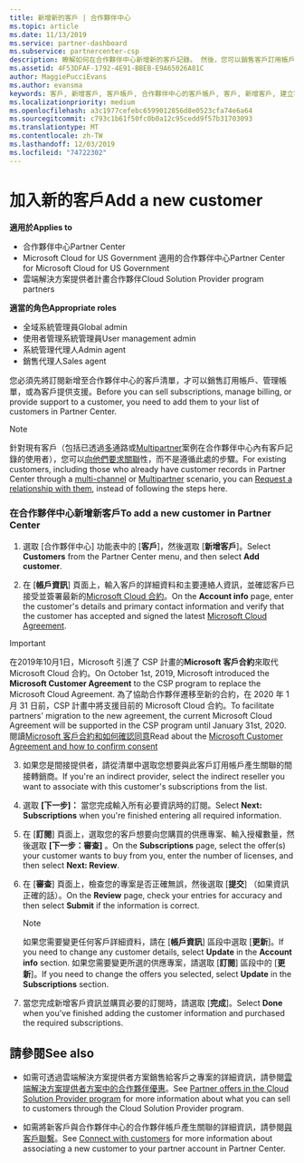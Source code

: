```yaml
---
title: 新增新的客戶 | 合作夥伴中心
ms.topic: article
ms.date: 11/13/2019
ms.service: partner-dashboard
ms.subservice: partnercenter-csp
description: 瞭解如何在合作夥伴中心新增新的客戶記錄。 然後，您可以銷售客戶訂用帳戶、管理帳單，或提供客戶支援。
ms.assetid: 4F53DFAF-1792-4E91-BBEB-E9A65026A81C
author: MaggiePucciEvans
ms.author: evansma
keywords: 客戶, 新增客戶, 客戶帳戶, 合作夥伴中心的客戶帳戶, 客戶, 新增客戶, 建立客戶帳戶
ms.localizationpriority: medium
ms.openlocfilehash: a3c1977cefebc6599012856d8e0523cfa74e6a64
ms.sourcegitcommit: c793c1b61f50fc0b0a12c95cedd9f57b31703093
ms.translationtype: MT
ms.contentlocale: zh-TW
ms.lasthandoff: 12/03/2019
ms.locfileid: "74722302"
---
```

# <a name="add-a-new-customer"></a><span data-ttu-id="1ad4f-105">加入新的客戶</span><span class="sxs-lookup"><span data-stu-id="1ad4f-105">Add a new customer</span></span>

<span data-ttu-id="1ad4f-106">**適用於**</span><span class="sxs-lookup"><span data-stu-id="1ad4f-106">**Applies to**</span></span>

- <span data-ttu-id="1ad4f-107">合作夥伴中心</span><span class="sxs-lookup"><span data-stu-id="1ad4f-107">Partner Center</span></span>
- <span data-ttu-id="1ad4f-108">Microsoft Cloud for US Government 適用的合作夥伴中心</span><span class="sxs-lookup"><span data-stu-id="1ad4f-108">Partner Center for Microsoft Cloud for US Government</span></span>
- <span data-ttu-id="1ad4f-109">雲端解決方案提供者計畫合作夥伴</span><span class="sxs-lookup"><span data-stu-id="1ad4f-109">Cloud Solution Provider program partners</span></span>

<span data-ttu-id="1ad4f-110">**適當的角色**</span><span class="sxs-lookup"><span data-stu-id="1ad4f-110">**Appropriate roles**</span></span>

- <span data-ttu-id="1ad4f-111">全域系統管理員</span><span class="sxs-lookup"><span data-stu-id="1ad4f-111">Global admin</span></span>
- <span data-ttu-id="1ad4f-112">使用者管理系統管理員</span><span class="sxs-lookup"><span data-stu-id="1ad4f-112">User management admin</span></span>
- <span data-ttu-id="1ad4f-113">系統管理代理人</span><span class="sxs-lookup"><span data-stu-id="1ad4f-113">Admin agent</span></span>
- <span data-ttu-id="1ad4f-114">銷售代理人</span><span class="sxs-lookup"><span data-stu-id="1ad4f-114">Sales agent</span></span>


<span data-ttu-id="1ad4f-115">您必須先將訂閱新增至合作夥伴中心的客戶清單，才可以銷售訂用帳戶、管理帳單，或為客戶提供支援。</span><span class="sxs-lookup"><span data-stu-id="1ad4f-115">Before you can sell subscriptions, manage billing, or provide support to a customer, you need to add them to your list of customers in Partner  Center.</span></span>

>[!NOTE]
><span data-ttu-id="1ad4f-116">針對現有客戶（包括已透過[多](multichannel.md)通路或[Multipartner](multipartner.md)案例在合作夥伴中心內有客戶記錄的使用者），您可以[向他們要求關聯](request-a-relationship-with-a-customer.md)性，而不是遵循此處的步驟。</span><span class="sxs-lookup"><span data-stu-id="1ad4f-116">For existing customers, including those who already have customer records in Partner Center through a [multi-channel](multichannel.md) or [Multipartner](multipartner.md) scenario, you can [Request a relationship with them](request-a-relationship-with-a-customer.md), instead of following the steps here.</span></span>

### <a name="to-add-a-new-customer-in-partner-center"></a><span data-ttu-id="1ad4f-117">在合作夥伴中心新增新客戶</span><span class="sxs-lookup"><span data-stu-id="1ad4f-117">To add a new customer in Partner Center</span></span>

1. <span data-ttu-id="1ad4f-118">選取 [合作夥伴中心] 功能表中的 [**客戶**]，然後選取 [**新增客戶**]。</span><span class="sxs-lookup"><span data-stu-id="1ad4f-118">Select **Customers** from the Partner Center menu, and then select **Add customer**.</span></span>

2. <span data-ttu-id="1ad4f-119">在 [**帳戶資訊**] 頁面上，輸入客戶的詳細資料和主要連絡人資訊，並確認客戶已接受並簽署最新的[Microsoft Cloud 合約](agreements.md)。</span><span class="sxs-lookup"><span data-stu-id="1ad4f-119">On the **Account info** page, enter the customer's details and primary contact information and verify that the customer has accepted and signed the latest [Microsoft Cloud Agreement](agreements.md).</span></span>

>[!IMPORTANT] 
> <span data-ttu-id="1ad4f-120">在2019年10月1日，Microsoft 引進了 CSP 計畫的**Microsoft 客戶合約**來取代 Microsoft Cloud 合約。</span><span class="sxs-lookup"><span data-stu-id="1ad4f-120">On October 1st, 2019, Microsoft introduced the **Microsoft Customer Agreement** to the CSP program to replace the Microsoft Cloud Agreement.</span></span> <span data-ttu-id="1ad4f-121">為了協助合作夥伴遷移至新的合約，在 2020 年 1 月 31 日前，CSP 計畫中將支援目前的 Microsoft Cloud 合約。</span><span class="sxs-lookup"><span data-stu-id="1ad4f-121">To facilitate partners' migration to the new agreement, the current Microsoft Cloud Agreement will be supported in the CSP program until January 31st, 2020.</span></span> <span data-ttu-id="1ad4f-122">閱讀[Microsoft 客戶合約和如何確認同意](confirm-customer-agreement.md)</span><span class="sxs-lookup"><span data-stu-id="1ad4f-122">Read about the [Microsoft Customer Agreement and how to confirm consent](confirm-customer-agreement.md)</span></span>
  
3. <span data-ttu-id="1ad4f-123">如果您是間接提供者，請從清單中選取您想要與此客戶訂用帳戶產生關聯的間接轉銷商。</span><span class="sxs-lookup"><span data-stu-id="1ad4f-123">If you're an indirect provider, select the indirect reseller you want to associate with this customer's subscriptions from the list.</span></span>

4. <span data-ttu-id="1ad4f-124">選取 **[下一步]：** 當您完成輸入所有必要資訊時的訂閱。</span><span class="sxs-lookup"><span data-stu-id="1ad4f-124">Select **Next: Subscriptions** when you're finished entering all required information.</span></span>

5. <span data-ttu-id="1ad4f-125">在 [**訂閱**] 頁面上，選取您的客戶想要向您購買的供應專案、輸入授權數量，然後選取 **[下一步：審查]** 。</span><span class="sxs-lookup"><span data-stu-id="1ad4f-125">On the **Subscriptions** page, select the offer(s) your customer wants to buy from you, enter the number of licenses, and then select **Next: Review**.</span></span>

6. <span data-ttu-id="1ad4f-126">在 [**審查**] 頁面上，檢查您的專案是否正確無誤，然後選取 [**提交**] （如果資訊正確的話）。</span><span class="sxs-lookup"><span data-stu-id="1ad4f-126">On the **Review** page, check your entries for accuracy and then select **Submit** if the information is correct.</span></span>

    >[!NOTE]
    ><span data-ttu-id="1ad4f-127">如果您需要變更任何客戶詳細資料，請在 [**帳戶資訊**] 區段中選取 [**更新**]。</span><span class="sxs-lookup"><span data-stu-id="1ad4f-127">If you need to change any customer details, select **Update** in the **Account info** section.</span></span> <span data-ttu-id="1ad4f-128">如果您需要變更所選的供應專案，請選取 [**訂閱**] 區段中的 [**更新**]。</span><span class="sxs-lookup"><span data-stu-id="1ad4f-128">If you need to change the offers you selected, select **Update** in the **Subscriptions** section.</span></span>

7. <span data-ttu-id="1ad4f-129">當您完成新增客戶資訊並購買必要的訂閱時，請選取 [**完成**]。</span><span class="sxs-lookup"><span data-stu-id="1ad4f-129">Select **Done** when you've finished adding the customer information and purchased the required subscriptions.</span></span>

## <a name="see-also"></a><span data-ttu-id="1ad4f-130">請參閱</span><span class="sxs-lookup"><span data-stu-id="1ad4f-130">See also</span></span>

- <span data-ttu-id="1ad4f-131">如需可透過雲端解決方案提供者方案銷售給客戶之專案的詳細資訊，請參閱[雲端解決方案提供者方案中的合作夥伴優惠](csp-offers.md)。</span><span class="sxs-lookup"><span data-stu-id="1ad4f-131">See [Partner offers in the Cloud Solution Provider program](csp-offers.md) for more information about what you can sell to customers through the Cloud Solution Provider program.</span></span>

- <span data-ttu-id="1ad4f-132">如需將新客戶與合作夥伴中心的合作夥伴帳戶產生關聯的詳細資訊，請參閱[與客戶聯繫](customer-accounts.md)。</span><span class="sxs-lookup"><span data-stu-id="1ad4f-132">See [Connect with customers](customer-accounts.md) for more information about associating a new customer to your partner account in Partner Center.</span></span>